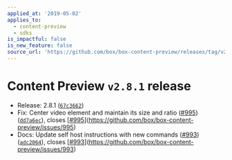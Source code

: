 ```yaml
---
applied_at: '2019-05-02'
applies_to:
  - content-preview
  - sdks
is_impactful: false
is_new_feature: false
source_url: 'https://github.com/box/box-content-preview/releases/tag/v2.8.1'
---
```


# Content Preview `v2.8.1` release


* Release: 2.8.1 ([`67c3662`](https://github.com/box/box-content-preview/commit[`67c3662`](https://github.com/box/box-content-preview/commit/67c3662)))
* Fix: Center video element and maintain its size and ratio ([#995](https://github.com/box/box-content-preview/pull/995)) ([`dd7a6ec`](https://github.com/box/box-content-preview/commit[`dd7a6ec`](https://github.com/box/box-content-preview/commit/dd7a6ec))), closes [[#995](https://github.com/box/box-content-preview/pull/995)](https://github.com/box/box-content-preview/issues/995)
* Docs: Update self host instructions with new commands ([#993](https://github.com/box/box-content-preview/pull/993)) ([`adc2064`](https://github.com/box/box-content-preview/commit[`adc2064`](https://github.com/box/box-content-preview/commit/adc2064))), closes [[#993](https://github.com/box/box-content-preview/pull/993)](https://github.com/box/box-content-preview/issues/993)



